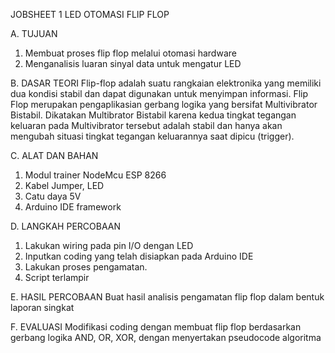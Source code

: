 JOBSHEET 1
LED
OTOMASI FLIP FLOP

A. TUJUAN
1. Membuat proses flip flop melalui otomasi hardware
2. Menganalisis luaran sinyal data untuk mengatur LED

B. DASAR TEORI
Flip-flop adalah suatu rangkaian elektronika yang memiliki dua kondisi stabil dan dapat digunakan
untuk menyimpan informasi. Flip Flop merupakan pengaplikasian gerbang logika yang bersifat
Multivibrator Bistabil. Dikatakan Multibrator Bistabil karena kedua tingkat tegangan keluaran
pada Multivibrator tersebut adalah stabil dan hanya akan mengubah situasi tingkat tegangan
keluarannya saat dipicu (trigger).

C. ALAT DAN BAHAN
1. Modul trainer NodeMcu ESP 8266
2. Kabel Jumper, LED
3. Catu daya 5V
4. Arduino IDE framework

D. LANGKAH PERCOBAAN
1. Lakukan wiring pada pin I/O dengan LED
2. Inputkan coding yang telah disiapkan pada Arduino IDE
3. Lakukan proses pengamatan.
4. Script terlampir

E. HASIL PERCOBAAN
Buat hasil analisis pengamatan flip flop dalam bentuk laporan singkat

F. EVALUASI
Modifikasi coding dengan membuat flip flop berdasarkan gerbang logika AND, OR, XOR, dengan
menyertakan pseudocode algoritma
